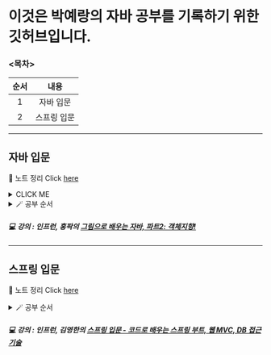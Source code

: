 # 이것은 박예랑의 자바 공부를 기록하기 위한 깃허브입니다.

### <목차>
<!--Table-->
|순서|내용|
|:--:|:--:|
|1|자바 입문|
|2|스프링 입문|

___
## 자바 입문

📝 노트 정리 Click [here](https://www.notion.so/Java-5fb11843273d411dbe5fde933d46de43)
<details><summary>CLICK ME</summary>
<p>
 
#### hidden도 가능하다고~
 - [x] task1
 - [ ] task2
 - [x] 객체지향 프로그래밍
 - [x] 생성자
 - [x] 레퍼런스와 스태틱
 - [x] 접근 제한자와 게터 세터
 - [x] 자바 API
 - [x] 상속
 - [x] 인터페이스
 - [x] 총정리
</p>
</details>
<details>
<summary>🪄 공부 순서</summary>
 <p>

 </p>
</details>

##### 💻 강의 : 인프런, 홍팍의 [그림으로 배우는 자바, 파트2: 객체지향!](https://www.inflearn.com/course/그림으로-배우는-자바-객체지향/dashboard)

___

## 스프링 입문

📝 노트 정리 Click [here](https://www.notion.so/Spring-ed8973eed78d4cd99bd6e7e1c6b241a0)
<details>
<summary>🪄 공부 순서</summary>
 <p>
 - [x] 프로젝트 환경설정
 <br>
 - [x] 스프링 웹 개발 기초
 <br>
 - [ ] 회원 관리 예제 - 백엔드 개발
 <br>
 - [ ] 스트링 빈과 의존관계
 <br>
 - [ ] 회원 관리 예제 - 웹 MVC 개발
 <br>
 - [ ] 스프링 DB 접근 기술
 <br>
 - [ ] AOP
 <br>
 - [ ] 다음으로...
 </p>
 </details>

##### 💻 강의 : 인프런, 김영한의 [스프링 입문 - 코드로 배우는 스프링 부트, 웹 MVC, DB 접근 기술](https://www.inflearn.com/course/스프링-입문-스프링부트/dashboard)
